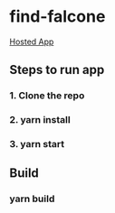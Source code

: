 # find-falcone
[Hosted App](https://hsit18.github.io/find-falcone/)

## Steps to run app
### 1. Clone the repo
### 2. yarn install
### 3. yarn start

## Build
### yarn build
